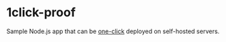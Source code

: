 # 1click-proof

Sample Node.js app that can be [one-click](https://easyindie.app) deployed on self-hosted servers.
